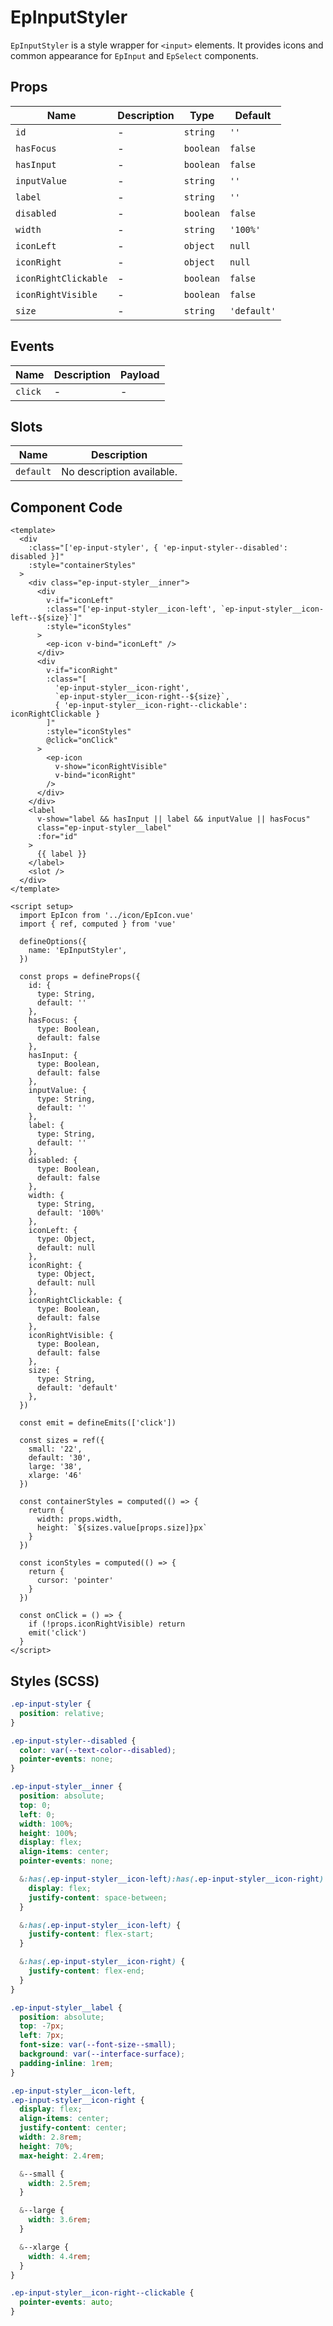 # EpInputStyler



`EpInputStyler` is a style wrapper for `<input>` elements. It provides icons and common appearance for `EpInput` and `EpSelect` components.
    

## Props
| Name | Description | Type | Default |
|------|-------------|------|---------|
| `id` | - | `string` | `''` |
| `hasFocus` | - | `boolean` | `false` |
| `hasInput` | - | `boolean` | `false` |
| `inputValue` | - | `string` | `''` |
| `label` | - | `string` | `''` |
| `disabled` | - | `boolean` | `false` |
| `width` | - | `string` | `'100%'` |
| `iconLeft` | - | `object` | `null` |
| `iconRight` | - | `object` | `null` |
| `iconRightClickable` | - | `boolean` | `false` |
| `iconRightVisible` | - | `boolean` | `false` |
| `size` | - | `string` | `'default'` |

## Events
| Name    | Description                 | Payload    |
|---------|-----------------------------|------------|
| `click` | - | - |

## Slots
| Name | Description |
|------|-------------|
| `default` | No description available. |

## Component Code

```vue
<template>
  <div
    :class="['ep-input-styler', { 'ep-input-styler--disabled': disabled }]"
    :style="containerStyles"
  >
    <div class="ep-input-styler__inner">
      <div
        v-if="iconLeft"
        :class="['ep-input-styler__icon-left', `ep-input-styler__icon-left--${size}`]"
        :style="iconStyles"
      >
        <ep-icon v-bind="iconLeft" />
      </div>
      <div
        v-if="iconRight"
        :class="[
          'ep-input-styler__icon-right',
          `ep-input-styler__icon-right--${size}`,
          { 'ep-input-styler__icon-right--clickable': iconRightClickable }
        ]"
        :style="iconStyles"
        @click="onClick"
      >
        <ep-icon
          v-show="iconRightVisible"
          v-bind="iconRight"
        />
      </div>
    </div>
    <label
      v-show="label && hasInput || label && inputValue || hasFocus"
      class="ep-input-styler__label"
      :for="id"
    >
      {{ label }}
    </label>
    <slot />
  </div>
</template>

<script setup>
  import EpIcon from '../icon/EpIcon.vue'
  import { ref, computed } from 'vue'

  defineOptions({
    name: 'EpInputStyler',
  })

  const props = defineProps({
    id: {
      type: String,
      default: ''
    },
    hasFocus: {
      type: Boolean,
      default: false
    },
    hasInput: {
      type: Boolean,
      default: false
    },
    inputValue: {
      type: String,
      default: ''
    },
    label: {
      type: String,
      default: ''
    },
    disabled: {
      type: Boolean,
      default: false
    },
    width: {
      type: String,
      default: '100%'
    },
    iconLeft: {
      type: Object,
      default: null
    },
    iconRight: {
      type: Object,
      default: null
    },
    iconRightClickable: {
      type: Boolean,
      default: false
    },
    iconRightVisible: {
      type: Boolean,
      default: false
    },
    size: {
      type: String,
      default: 'default'
    },
  })

  const emit = defineEmits(['click'])

  const sizes = ref({
    small: '22',
    default: '30',
    large: '38',
    xlarge: '46'
  })

  const containerStyles = computed(() => {
    return {
      width: props.width,
      height: `${sizes.value[props.size]}px`
    }
  })

  const iconStyles = computed(() => {
    return {
      cursor: 'pointer'
    }
  })

  const onClick = () => {
    if (!props.iconRightVisible) return
    emit('click')
  }
</script>
```


## Styles (SCSS)

```scss
.ep-input-styler {
  position: relative;
}

.ep-input-styler--disabled {
  color: var(--text-color--disabled);
  pointer-events: none;
}

.ep-input-styler__inner {
  position: absolute;
  top: 0;
  left: 0;
  width: 100%;
  height: 100%;
  display: flex;
  align-items: center;
  pointer-events: none;

  &:has(.ep-input-styler__icon-left):has(.ep-input-styler__icon-right) {
    display: flex;
    justify-content: space-between;
  }

  &:has(.ep-input-styler__icon-left) {
    justify-content: flex-start;
  }

  &:has(.ep-input-styler__icon-right) {
    justify-content: flex-end;
  }
}

.ep-input-styler__label {
  position: absolute;
  top: -7px;
  left: 7px;
  font-size: var(--font-size--small);
  background: var(--interface-surface);
  padding-inline: 1rem;
}

.ep-input-styler__icon-left,
.ep-input-styler__icon-right {
  display: flex;
  align-items: center;
  justify-content: center;
  width: 2.8rem;
  height: 70%;
  max-height: 2.4rem;

  &--small {
    width: 2.5rem;
  }

  &--large {
    width: 3.6rem;
  }

  &--xlarge {
    width: 4.4rem;
  }
}

.ep-input-styler__icon-right--clickable {
  pointer-events: auto;
}
```